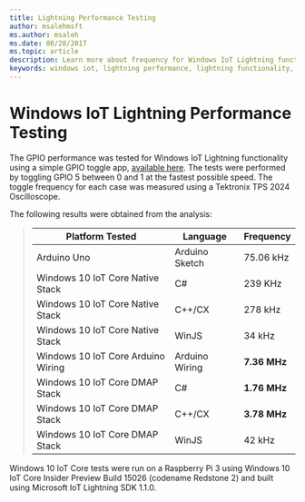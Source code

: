 ```yaml
---
title: Lightning Performance Testing
author: msalehmsft
ms.author: msaleh
ms.date: 08/28/2017
ms.topic: article
description: Learn more about frequency for Windows IoT Lightning functionality.
keywords: windows iot, lightning performance, lightning functionality, GPIO
---
```


# Windows IoT Lightning Performance Testing

The GPIO performance was tested for Windows IoT Lightning functionality using a simple GPIO toggle app, [available here](https://github.com/ms-iot/lightning/tree/develop/PerformanceTestSuite). The tests were performed by toggling GPIO 5 between 0 and 1 at the fastest possible speed. The toggle frequency for each case was measured using a Tektronix TPS 2024 Oscilloscope.

The following results were obtained from the analysis:

> | Platform Tested                     | Language        | Frequency     |
> | ----------------------------------- | --------------- | ------------- |
> | Arduino Uno                         | Arduino Sketch  | 75.06 kHz     |
> | Windows 10 IoT Core Native Stack    | C#              | 239 KHz       |
> | Windows 10 IoT Core Native Stack    | C++/CX          | 278 kHz       |
> | Windows 10 IoT Core Native Stack    | WinJS           | 34 kHz        |
> | Windows 10 IoT Core Arduino Wiring  | Arduino Wiring  | **7.36 MHz**  |
> | Windows 10 IoT Core DMAP Stack      | C#              | **1.76 MHz**  |
> | Windows 10 IoT Core DMAP Stack      | C++/CX          | **3.78 MHz**  |
> | Windows 10 IoT Core DMAP Stack      | WinJS           | 42 kHz        |

Windows 10 IoT Core tests were run on a Raspberry Pi 3 using Windows 10 IoT Core Insider Preview Build 15026 (codename Redstone 2) and built using Microsoft IoT Lightning SDK 1.1.0.
